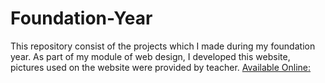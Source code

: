 # Foundation-Year
This repository consist of the projects which I made during my foundation year.
As part of my module of web design, I developed this website, pictures used on the website were provided by teacher.
[Available Online:](https://maaz.dev/bellerbys/)
